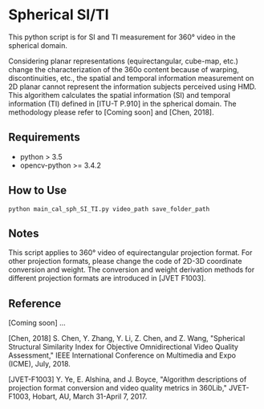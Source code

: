 # Spherical SI/TI
This python script is for SI and TI measurement for 360&deg; video in the spherical domain.

Considering planar representations (equirectangular, cube-map, etc.) change the characterization of the 360o content because of warping, discontinuities, etc., the spatial and temporal information measurement on 2D planar cannot represent the information subjects perceived using HMD. This algorithem calculates the spatial information (SI) and temporal information (TI) defined in [ITU-T P.910] in the spherical domain. The methodology please refer to [Coming soon] and [Chen, 2018].

## __Requirements__
* python > 3.5
* opencv-python >= 3.4.2

## __How to Use__

```python main_cal_sph_SI_TI.py video_path save_folder_path```

## __Notes__
This script applies to 360&deg; video of equirectangular projection format. For other projection formats, please change the code of 2D-3D coordinate conversion and weight. The conversion and weight derivation methods for different projection formats are introduced in [JVET F1003].

## __Reference__
[Coming soon] ...

[Chen, 2018] S. Chen, Y. Zhang, Y. Li, Z. Chen, and Z. Wang, "Spherical Structural Similarity Index for Objective Omnidirectional Video Quality Assessment," IEEE International Conference on Multimedia and Expo (ICME), July, 2018.

[JVET-F1003] Y. Ye, E. Alshina, and J. Boyce, "Algorithm descriptions of projection format conversion and video quality metrics in 360Lib," JVET-F1003, Hobart, AU, March 31-April 7, 2017.